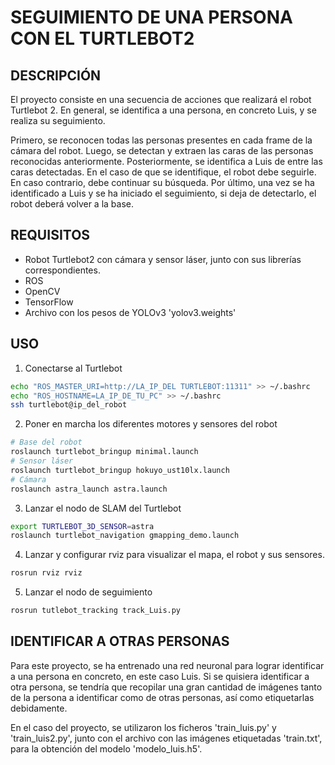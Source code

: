 # SEGUIMIENTO DE UNA PERSONA CON EL TURTLEBOT2

## DESCRIPCIÓN 
El proyecto consiste en una secuencia de acciones que realizará el robot Turtlebot 2. En general, se identifica a una persona, en concreto Luis, y se realiza su seguimiento. 

Primero, se reconocen todas las personas presentes en cada frame de la cámara del robot. 
Luego, se detectan y extraen las caras de las personas reconocidas anteriormente. 
Posteriormente, se identifica a Luis de entre las caras detectadas. En el caso de que se identifique, el robot debe seguirle. 
En caso contrario, debe continuar su búsqueda. Por último, una vez se ha identificado a Luis y se ha iniciado el seguimiento, si deja de detectarlo, el robot deberá volver a la base.

## REQUISITOS

- Robot Turtlebot2 con cámara y sensor láser, junto con sus librerías correspondientes.
- ROS
- OpenCV
- TensorFlow
- Archivo con los pesos de YOLOv3 'yolov3.weights'

## USO

1. Conectarse al Turtlebot
```bash
echo "ROS_MASTER_URI=http://LA_IP_DEL TURTLEBOT:11311" >> ~/.bashrc
echo "ROS_HOSTNAME=LA_IP_DE_TU_PC" >> ~/.bashrc
ssh turtlebot@ip_del_robot
```

2. Poner en marcha los diferentes motores y sensores del robot
```bash
# Base del robot
roslaunch turtlebot_bringup minimal.launch
# Sensor láser
roslaunch turtlebot_bringup hokuyo_ust10lx.launch
# Cámara
roslaunch astra_launch astra.launch
```

3. Lanzar el nodo de SLAM del Turtlebot
```bash
export TURTLEBOT_3D_SENSOR=astra
roslaunch turtlebot_navigation gmapping_demo.launch
```

4. Lanzar y configurar rviz para visualizar el mapa, el robot y sus sensores.
```bash
rosrun rviz rviz
```

5. Lanzar el nodo de seguimiento
```bash
rosrun tutlebot_tracking track_Luis.py
```

## IDENTIFICAR A OTRAS PERSONAS
Para este proyecto, se ha entrenado una red neuronal para lograr identificar a una persona en concreto, en este caso Luis.
Si se quisiera identificar a otra persona, se tendría que recopilar una gran cantidad de imágenes tanto de la persona a identificar como de otras personas, así como etiquetarlas debidamente.

En el caso del proyecto, se utilizaron los ficheros 'train_luis.py' y 'train_luis2.py', junto con el archivo con las imágenes etiquetadas 'train.txt', para la obtención del modelo 'modelo_luis.h5'.
